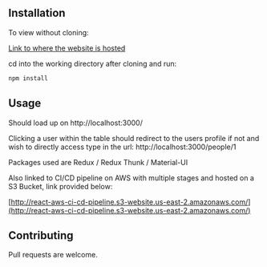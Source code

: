 
## Installation

To view without cloning:

[Link to where the website is hosted](http://react-aws-ci-cd-pipeline.s3-website.us-east-2.amazonaws.com/)

cd into the working directory after cloning and run:

```bash
npm install
```

## Usage

Should load up on http://localhost:3000/

Clicking a user within the table should redirect to the users profile if not and wish to directly access type in the url:
http://localhost:3000/people/1

Packages used are Redux / Redux Thunk / Material-UI

Also linked to CI/CD pipeline on AWS with multiple stages and hosted on a S3 Bucket,
link provided below:

[http://react-aws-ci-cd-pipeline.s3-website.us-east-2.amazonaws.com/](http://react-aws-ci-cd-pipeline.s3-website.us-east-2.amazonaws.com/)

## Contributing

Pull requests are welcome.
